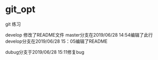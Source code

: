 # git_opt
git 练习

develop 修改了README文件 master分支在2019/06/28 14:54编辑了此行  develop分支在2019/06/28 15：05编辑了README

dubug分支于2019/06/28 15:11修复bug

